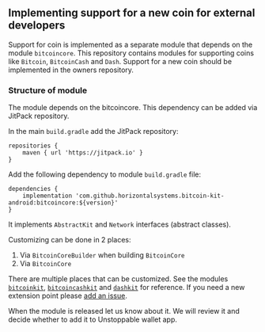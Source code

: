 ## Implementing support for a new coin for external developers

Support for coin is implemented as a separate module that depends on the module `bitcoincore`. This repository contains modules for supporting coins like `Bitcoin`, `BitcoinCash` and `Dash`. Support for a new coin should be implemented in the owners repository.

### Structure of module

The module depends on the bitcoincore. This dependency can be added via JitPack repository. 

In the main `build.gradle` add the JitPack repository:

```
repositories {
    maven { url 'https://jitpack.io' }
}
```

Add the following dependency to module `build.gradle` file:

```
dependencies {
    implementation 'com.github.horizontalsystems.bitcoin-kit-android:bitcoincore:${version}'
}
```

It implements `AbstractKit` and `Network` interfaces (abstract classes). 

Customizing can be done in 2 places:

1. Via `BitcoinCoreBuilder` when building `BitcoinCore`
2. Via `BitcoinCore`

There are multiple places that can be customized. See the modules [`bitcoinkit`](bitcoinkit), [`bitcoincashkit`](bitcoincashkit) and [`dashkit`](dashkit) for reference. If you need a new extension point please [add an issue](https://github.com/horizontalsystems/bitcoin-kit-android/issues/new).

When the module is released let us know about it. We will review it and decide whether to add it to Unstoppable wallet app.
